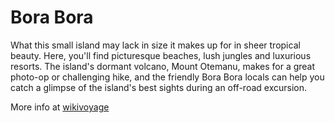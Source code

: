 # Bora Bora

What this small island may lack in size it makes up for in sheer tropical beauty. Here, you'll find picturesque beaches, lush jungles and luxurious resorts. The island's dormant volcano, Mount Otemanu, makes for a great photo-op or challenging hike, and the friendly Bora Bora locals can help you catch a glimpse of the island's best sights during an off-road excursion. 

More info at [wikivoyage](https://en.wikivoyage.org/wiki/Bora_Bora)